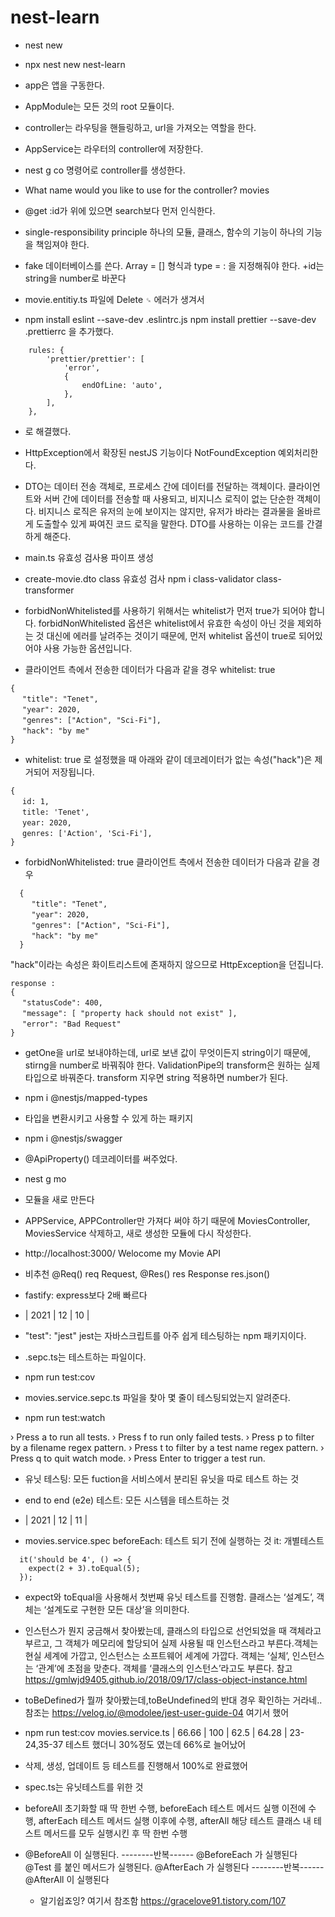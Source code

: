 # nest-learn

- nest new
- npx nest new nest-learn

- app은 앱을 구동한다.
- AppModule는 모든 것의 root 모듈이다.
- controller는 라우팅을 핸들링하고,
  url을 가져오는 역할을 한다.
- AppService는 라우터의 controller에 저장한다.

- nest g co 명령어로 controller를 생성한다.
- What name would you like to use for the controller? movies
- @get :id가 위에 있으면 search보다 먼저 인식한다.
- single-responsibility principle
  하나의 모듈, 클래스, 함수의 기능이 하나의 기능을 책임져야 한다.

- fake 데이터베이스를 쓴다.
  Array = [] 형식과 type = : 을 지정해줘야 한다.
  +id는 string을 number로 바꾼다

- movie.entitiy.ts 파일에 Delete `␍` 에러가 생겨서
- npm install eslint --save-dev .eslintrc.js
  npm install prettier --save-dev .prettierrc
  을 추가했다.

```
    rules: {
        'prettier/prettier': [
            'error',
            {
                endOfLine: 'auto',
            },
        ],
    },
```

- 로 해결했다.

- HttpException에서 확장된 nestJS 기능이다 NotFoundException 예외처리한다.

- DTO는 데이터 전송 객체로, 프로세스 간에 데이터를 전달하는 객체이다.
  클라이언트와 서버 간에 데이터를 전송할 때 사용되고, 비지니스 로직이 없는 단순한 객체이다.
  비지니스 로직은 유저의 눈에 보이지는 않지만, 유저가 바라는 결과물을 올바르게 도출할수 있게 짜여진 코드 로직을 말한다.
  DTO를 사용하는 이유는 코드를 간결하게 해준다.

- main.ts 유효성 검사용 파이프 생성

- create-movie.dto
  class 유효성 검사
  npm i class-validator class-transformer

- forbidNonWhitelisted를 사용하기 위해서는 whitelist가 먼저 true가 되어야 합니다. forbidNonWhitelisted 옵션은 whitelist에서 유효한 속성이 아닌 것을 제외하는 것 대신에 에러를 날려주는 것이기 때문에, 먼저 whitelist 옵션이 true로 되어있어야 사용 가능한 옵션입니다.

- 클라이언트 측에서 전송한 데이터가 다음과 같을 경우
  whitelist: true

```
{
　 "title": "Tenet",
　 "year": 2020,
　 "genres": ["Action", "Sci-Fi"],
　 "hack": "by me"
}
```

- whitelist: true 로 설정했을 때 아래와 같이 데코레이터가 없는 속성("hack")은 제거되어 저장됩니다.

```
{
　 id: 1,
　 title: 'Tenet',
　 year: 2020,
　 genres: ['Action', 'Sci-Fi'],
}
```

- forbidNonWhitelisted: true
  클라이언트 측에서 전송한 데이터가 다음과 같을 경우

```
  {
  　 "title": "Tenet",
  　 "year": 2020,
  　 "genres": ["Action", "Sci-Fi"],
  　 "hack": "by me"
  }
```

"hack"이라는 속성은 화이트리스트에 존재하지 않으므로 HttpException을 던집니다.

```
response :
{
　 "statusCode": 400,
　 "message": [ "property hack should not exist" ],
　 "error": "Bad Request"
}
```

- getOne을 url로 보내야하는데, url로 보낸 값이 무엇이든지 string이기 때문에, stirng을 number로 바꿔줘야 한다.
  ValidationPipe의 transform은 원하는 실제 타입으로 바꿔준다.
  transform 지우면 string 적용하면 number가 된다.

- npm i @nestjs/mapped-types
- 타입을 변환시키고 사용할 수 있게 하는 패키지

- npm i @nestjs/swagger

- @ApiProperty() 데코레이터를 써주었다.

- nest g mo
- 모듈을 새로 만든다

- APPService, APPController만 가져다 써야 하기 때문에 MoviesController, MoviesService 삭제하고, 새로 생성한 모듈에 다시 작성한다.

- http://localhost:3000/
  Welocome my Movie API

- 비추천 @Req() req Request, @Res() res Response
  res.json()

- fastify: express보다 2배 빠르다

- | 2021 | 12 | 10 |

- "test": "jest"
  jest는 자바스크립트를 아주 쉽게 테스팅하는 npm 패키지이다.

- .sepc.ts는 테스트하는 파일이다.

- npm run test:cov

- movies.service.sepc.ts 파일을 찾아 몇 줄이 테스팅되었는지 알려준다.

- npm run test:watch

› Press a to run all tests.
› Press f to run only failed tests.
› Press p to filter by a filename regex pattern.
› Press t to filter by a test name regex pattern.
› Press q to quit watch mode.
› Press Enter to trigger a test run.

- 유닛 테스팅: 모든 fuction을 서비스에서 분리된 유닛을 따로 테스트 하는 것
- end to end (e2e) 테스트: 모든 시스템을 테스트하는 것

- | 2021 | 12 | 11 |

- movies.service.spec
  beforeEach: 테스트 되기 전에 실행하는 것
  it: 개별테스트

```
  it('should be 4', () => {
    expect(2 + 3).toEqual(5);
  });
```

- expect와 toEqual을 사용해서 첫번째 유닛 테스트를 진행함.
  클래스는 ‘설계도’, 객체는 ‘설계도로 구현한 모든 대상’을 의미한다.

- 인스턴스가 뭔지 궁금해서 찾아봤는데, 클래스의 타입으로 선언되었을 때 객체라고 부르고, 그 객체가 메모리에 할당되어 실제 사용될 때 인스턴스라고 부른다.객체는 현실 세계에 가깝고, 인스턴스는 소프트웨어 세계에 가깝다.
  객체는 ‘실체’, 인스턴스는 ‘관계’에 초점을 맞춘다.
  객체를 ‘클래스의 인스턴스’라고도 부른다.
  참고 https://gmlwjd9405.github.io/2018/09/17/class-object-instance.html

- toBeDefined가 뭘까 찾아봤는데,toBeUndefined의 반대 경우 확인하는 거라네..
  참조는 https://velog.io/@modolee/jest-user-guide-04 여기서 했어

- npm run test:cov
  movies.service.ts | 66.66 | 100 | 62.5 | 64.28 | 23-24,35-37 테스트 했더니 30%정도 였는데 66%로 늘어났어

- 삭제, 생성, 업데이트 등 테스트를 진행해서 100%로 완료했어

- spec.ts는 유닛테스트를 위한 것

- beforeAll 초기화할 때 딱 한번 수행,
  beforeEach 테스트 메서드 실행 이전에 수행,
  afterEach 테스트 메서드 실행 이후에 수행,
  afterAll 해당 테스트 클래스 내 테스트 메서드를 모두 실행시킨 후 딱 한번 수행

- @BeforeAll 이 실행된다.
  --------반복------
  @BeforeEach 가 실행된다
  @Test 를 붙인 메서드가 실행된다.
  @AfterEach 가 실행된다
  --------반복------
  @AfterAll 이 실행된다

  - 알기쉽죠잉? 여기서 참조함 https://gracelove91.tistory.com/107

